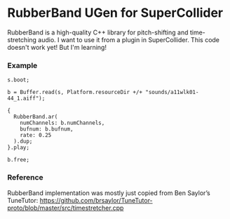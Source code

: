 # RubberBand UGen for SuperCollider

RubberBand is a high-quality C++ library for pitch-shifting and time-stretching audio. I want to use it from a plugin in SuperCollider. This code doesn't work yet! But I'm learning!

### Example

    s.boot;

    b = Buffer.read(s, Platform.resourceDir +/+ "sounds/a11wlk01-44_1.aiff");

    {
      RubberBand.ar(
        numChannels: b.numChannels,
        bufnum: b.bufnum,
        rate: 0.25
      ).dup;
    }.play;

    b.free;

### Reference

RubberBand implementation was mostly just copied from Ben Saylor’s TuneTutor:
https://github.com/brsaylor/TuneTutor-proto/blob/master/src/timestretcher.cpp
